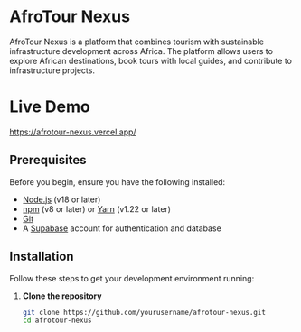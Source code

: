 # AfroTour Nexus

AfroTour Nexus is a platform that combines tourism with sustainable infrastructure development across Africa. The platform allows users to explore African destinations, book tours with local guides, and contribute to infrastructure projects.
# Live Demo
https://afrotour-nexus.vercel.app/


## Prerequisites

Before you begin, ensure you have the following installed:
- [Node.js](https://nodejs.org/) (v18 or later)
- [npm](https://www.npmjs.com/) (v8 or later) or [Yarn](https://yarnpkg.com/) (v1.22 or later)
- [Git](https://git-scm.com/)
- A [Supabase](https://supabase.com/) account for authentication and database

## Installation

Follow these steps to get your development environment running:

1. **Clone the repository**
   ```bash
   git clone https://github.com/yourusername/afrotour-nexus.git
   cd afrotour-nexus
